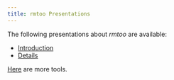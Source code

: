 ```yaml
---
title: rmtoo Presentations
---
```


The following presentations about *rmtoo* are available:

* [Introduction](/assets/presentations/rmtooIntroductionV7.pdf)
* [Details](/assets/presentations/rmtooDetailsV3.pdf)

[Here](http://www.jiludwig.com/Requirements_Management_Tools.html)
are more tools.